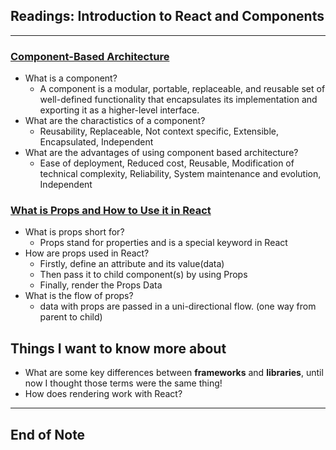 ## Readings: Introduction to React and Components
***
### [Component-Based Architecture](https://www.tutorialspoint.com/software_architecture_design/component_based_architecture.htm)
- What is a component?
  * A component is a modular, portable, replaceable, and reusable set of well-defined functionality that encapsulates its implementation and exporting it as a higher-level interface.
- What are the charactistics of a component?
  * Reusability, Replaceable, Not context specific, Extensible, Encapsulated, Independent
-  What are the advantages of using component based architecture?
   * Ease of deployment, Reduced cost, Reusable, Modification of technical complexity, Reliability, System maintenance and evolution, Independent
### [What is Props and How to Use it in React](https://itnext.io/what-is-props-and-how-to-use-it-in-react-da307f500da0)
- What is props short for?
  * Props stand for properties and is a special keyword in React
- How are props used in React?
  * Firstly, define an attribute and its value(data)
  * Then pass it to child component(s) by using Props
  * Finally, render the Props Data
- What is the flow of props?
  * data with props are passed in a uni-directional flow. (one way from parent to child)
  
## Things I want to know more about
- What are some key differences between **frameworks** and **libraries**, until now I thought those terms were the same thing!
- How does rendering work with React?
***
 ## End of Note
